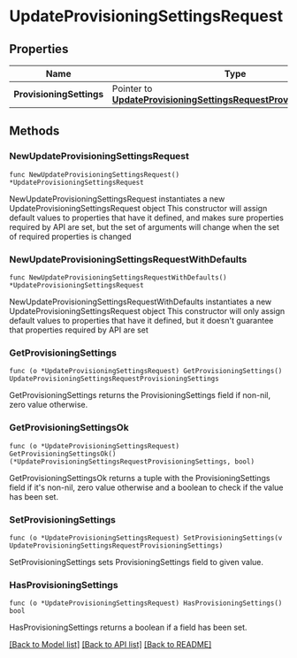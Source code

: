 # UpdateProvisioningSettingsRequest

## Properties

Name | Type | Description | Notes
------------ | ------------- | ------------- | -------------
**ProvisioningSettings** | Pointer to [**UpdateProvisioningSettingsRequestProvisioningSettings**](UpdateProvisioningSettingsRequestProvisioningSettings.md) |  | [optional] 

## Methods

### NewUpdateProvisioningSettingsRequest

`func NewUpdateProvisioningSettingsRequest() *UpdateProvisioningSettingsRequest`

NewUpdateProvisioningSettingsRequest instantiates a new UpdateProvisioningSettingsRequest object
This constructor will assign default values to properties that have it defined,
and makes sure properties required by API are set, but the set of arguments
will change when the set of required properties is changed

### NewUpdateProvisioningSettingsRequestWithDefaults

`func NewUpdateProvisioningSettingsRequestWithDefaults() *UpdateProvisioningSettingsRequest`

NewUpdateProvisioningSettingsRequestWithDefaults instantiates a new UpdateProvisioningSettingsRequest object
This constructor will only assign default values to properties that have it defined,
but it doesn't guarantee that properties required by API are set

### GetProvisioningSettings

`func (o *UpdateProvisioningSettingsRequest) GetProvisioningSettings() UpdateProvisioningSettingsRequestProvisioningSettings`

GetProvisioningSettings returns the ProvisioningSettings field if non-nil, zero value otherwise.

### GetProvisioningSettingsOk

`func (o *UpdateProvisioningSettingsRequest) GetProvisioningSettingsOk() (*UpdateProvisioningSettingsRequestProvisioningSettings, bool)`

GetProvisioningSettingsOk returns a tuple with the ProvisioningSettings field if it's non-nil, zero value otherwise
and a boolean to check if the value has been set.

### SetProvisioningSettings

`func (o *UpdateProvisioningSettingsRequest) SetProvisioningSettings(v UpdateProvisioningSettingsRequestProvisioningSettings)`

SetProvisioningSettings sets ProvisioningSettings field to given value.

### HasProvisioningSettings

`func (o *UpdateProvisioningSettingsRequest) HasProvisioningSettings() bool`

HasProvisioningSettings returns a boolean if a field has been set.


[[Back to Model list]](../README.md#documentation-for-models) [[Back to API list]](../README.md#documentation-for-api-endpoints) [[Back to README]](../README.md)



